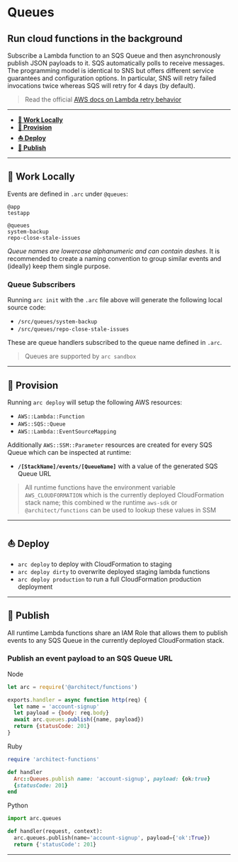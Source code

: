 # Queues
## Run cloud functions in the background

Subscribe a Lambda function to an SQS Queue and then asynchronously publish JSON payloads to it. SQS automatically polls to receive messages. The programming model is identical to SNS but offers different service guarantees and configuration options. In particular, SNS will retry failed invocations twice whereas SQS will retry for 4 days (by default). 

> Read the official [AWS docs on Lambda retry behavior](https://docs.aws.amazon.com/lambda/latest/dg/retries-on-errors.html)

---

- <a href=#local><b>🚜 Work Locally</b></a> 
- <a href=#provision><b>🌾 Provision</b></a> 
- <a href=#deploy><b>⛵️ Deploy</b></a>
- <a href=#publish><b>💌 Publish</b></a>

---

<h2 id=local>🚜 Work Locally</h2>

Events are defined in `.arc` under `@queues`:

```arc
@app
testapp

@queues
system-backup
repo-close-stale-issues
```

*Queue names are _lowercase alphanumeric_ and can contain _dashes_.* It is recommended to create a naming convention to group similar events and (ideally) keep them single purpose.

### Queue Subscribers

Running `arc init` with the `.arc` file above will generate the following local source code:

- `/src/queues/system-backup`
- `/src/queues/repo-close-stale-issues`

These are queue handlers subscribed to the queue name defined in `.arc`.

> Queues are supported by `arc sandbox`

---

<h2 id=provision>🌾 Provision</h2>

Running `arc deploy` will setup the following AWS resources:

- `AWS::Lambda::Function`
- `AWS::SQS::Queue`
- `AWS::Lambda::EventSourceMapping`

Additionally `AWS::SSM::Parameter` resources are created for every SQS Queue which can be inspected at runtime:

- **`/[StackName]/events/[QueueName]`** with a value of the generated SQS Queue URL

> All runtime functions have the environment variable `AWS_CLOUDFORMATION` which is the currently deployed CloudFormation stack name; this combined w the runtime `aws-sdk` or `@architect/functions` can be used to lookup these values in SSM

--- 

<h2 id=deploy>⛵️ Deploy</h2>

- `arc deploy` to deploy with CloudFormation to staging
- `arc deploy dirty` to overwrite deployed staging lambda functions 
- `arc deploy production` to run a full CloudFormation production deployment

---

<h2 id=publish>💌 Publish</h2>

All runtime Lambda functions share an IAM Role that allows them to publish events to any SQS Queue in the currently deployed CloudFormation stack. 

### Publish an event payload to an SQS Queue URL

Node

```javascript
let arc = require('@architect/functions')

exports.handler = async function http(req) {
  let name = 'account-signup'
  let payload = {body: req.body}
  await arc.queues.publish({name, payload})
  return {statusCode: 201}
}
```

Ruby

```ruby
require 'architect-functions'

def handler
  Arc::Queues.publish name: 'account-signup', payload: {ok:true}
  {statusCode: 201}
end
```

Python

```python
import arc.queues

def handler(request, context):
  arc.queues.publish(name='account-signup', payload={'ok':True})
  return {'statusCode': 201}
```

---
